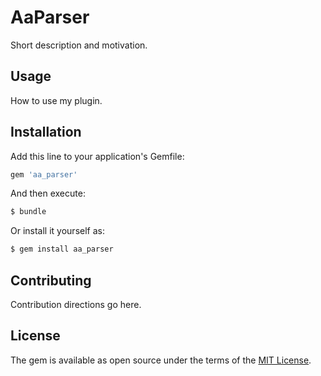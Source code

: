 # AaParser
Short description and motivation.

## Usage
How to use my plugin.

## Installation
Add this line to your application's Gemfile:

```ruby
gem 'aa_parser'
```

And then execute:
```bash
$ bundle
```

Or install it yourself as:
```bash
$ gem install aa_parser
```

## Contributing
Contribution directions go here.

## License
The gem is available as open source under the terms of the [MIT License](http://opensource.org/licenses/MIT).
